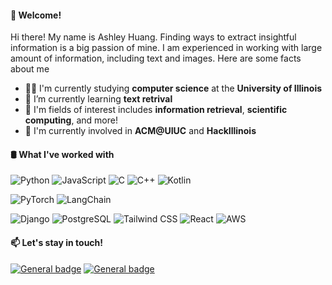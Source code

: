 #### 👋 Welcome!

Hi there! My name is Ashley Huang. Finding ways to extract insightful information is a big passion of mine. I am experienced in working with large amount of information, including text and images. Here are some facts about me

- 👩‍🎓 I'm currently studying **computer science** at the **University of Illinois**
- 🌱 I’m currently learning **text retrival**
- 🔨 I'm fields of interest includes **information retrieval**, **scientific computing**, and more!
- 🧪 I'm currently involved in **ACM@UIUC** and **HackIllinois**

#### 🛢 What I've worked with
![Python](https://img.shields.io/badge/Python-3776AB?style=flat-square&logo=python&logoColor=white)
![JavaScript](https://img.shields.io/badge/JavaScript-F7DF1E?style=flat-square&logo=javascript&logoColor=black)
![C](https://img.shields.io/badge/C-A8B9CC?&style=flat-square&logo=c&logoColor=white)
![C++](https://img.shields.io/badge/C%2B%2B-00599C?style=flat-square&logo=c%2B%2B&logoColor=white)
![Kotlin](https://img.shields.io/badge/Kotlin-7F52FF?&style=flat-square&logo=kotlin&logoColor=white)

![PyTorch](https://img.shields.io/badge/PyTorch-%23EE4C2C?style=flat-square&logo=PyTorch&logoColor=white)
![LangChain](https://img.shields.io/badge/LangChain-%23EE4C2C?style=flat-square&logo=LangChain&logoColor=white)

![Django](https://img.shields.io/badge/Django-092E20?style=flat-square&logo=django&logoColor=white)
![PostgreSQL](https://img.shields.io/badge/PostgreSQL-316192?style=flat-square&logo=postgresql&logoColor=white)
![Tailwind CSS](https://img.shields.io/badge/Tailwind_CSS-38B2AC?style=flat-square&logo=tailwind-css&logoColor=white)
![React](https://img.shields.io/badge/React-61DAFB?style=flat-square&logo=react&logoColor=222222)
![AWS](https://img.shields.io/badge/Amazon_AWS-232F3E?style=flat-square&logo=amazon-web-services&logoColor=white)

#### 📫 Let's stay in touch!
[![General badge](https://img.shields.io/badge/linkedin.com/yenhunghuang-0077B5?style=flat&logo=linkedin&logoColor=white)](https://www.linkedin.com/yenhunghuang)
[![General badge](https://img.shields.io/badge/yenhung2@illinois.edu-0078D4?style=flat&logo=gmail&logoColor=white)](mailto:yenhung2@illinois.edu)
